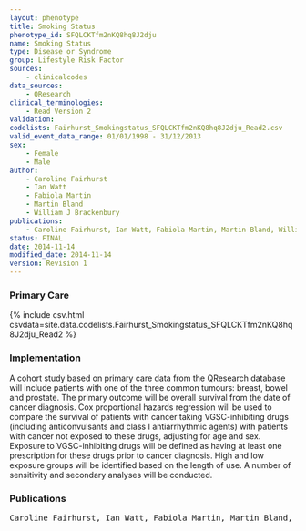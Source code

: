 ```yaml
---
layout: phenotype
title: Smoking Status
phenotype_id: SFQLCKTfm2nKQ8hq8J2dju
name: Smoking Status
type: Disease or Syndrome
group: Lifestyle Risk Factor
sources: 
    - clinicalcodes
data_sources:
    - QResearch
clinical_terminologies:
    - Read Version 2
validation:
codelists: Fairhurst_Smokingstatus_SFQLCKTfm2nKQ8hq8J2dju_Read2.csv
valid_event_data_range: 01/01/1998 - 31/12/2013
sex:
    - Female
    - Male
author:
    - Caroline Fairhurst
    - Ian Watt
    - Fabiola Martin
    - Martin Bland
    - William J Brackenbury   
publications:
    - Caroline Fairhurst, Ian Watt, Fabiola Martin, Martin Bland, William J Brackenburry, Exposure to sodium channel-inhibiting drugs and cancer survival protocol for a cohort study using the QResearch primary care database. BMJ Open, 4:e006604 2014.
status: FINAL
date: 2014-11-14
modified_date: 2014-11-14
version: Revision 1
---
```


### Primary Care

{% include csv.html csvdata=site.data.codelists.Fairhurst_Smokingstatus_SFQLCKTfm2nKQ8hq8J2dju_Read2 %}

### Implementation

A cohort study based on primary care data from the QResearch database will include patients with one of the three common tumours: breast, bowel and prostate. The primary
outcome will be overall survival from the date of cancer diagnosis. Cox proportional hazards regression will be used to compare the survival of patients with cancer taking VGSC-inhibiting drugs (including
anticonvulsants and class I antiarrhythmic agents) with patients with cancer not exposed to these drugs, adjusting for age and sex. Exposure to VGSC-inhibiting drugs will be defined as having at least one
prescription for these drugs prior to cancer diagnosis. High and low exposure groups will be identified based on the length of use. A number of sensitivity and
secondary analyses will be conducted.

### Publications

<pre>
Caroline Fairhurst, Ian Watt, Fabiola Martin, Martin Bland, William J Brackenburry, Exposure to sodium channel-inhibiting drugs and cancer survival protocol for a cohort study using the QResearch primary care database. BMJ Open, 4:e006604 2014.
</pre>

